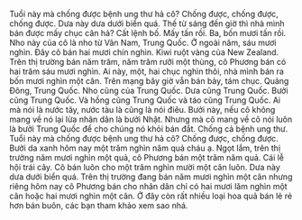 Tuổi này mà chống được bệnh ung thư hả cô? Chống được, chống được, chống được. Dưa này dưa dưới biển quá. Thế từ sáng đến giờ thì nhà mình bán được mấy chục cân hả? Cất lệnh bố. Mấy tấn rồi. Ba, bốn mươi tấn rồi. Nho này của cô là nho từ Vân Nam, Trung Quốc. Ở ngoài năm, sáu mươi nghìn. Đây cô bán hai mươi chín nghìn. Kiwi ruột vàng của New Zealand. Trên thị trường bán năm trăm, năm trăm rưỡi một thùng, cô Phương bán có hai trăm sáu mươi nghìn. Ai này, một, hai chục nghìn thôi, nhà mình bán ra bốn mươi nghìn một cân. Trên mạng bây giờ vẫn bán bảy, tám chục. Quảng Đông, Trung Quốc. Nho cũng của Trung Quốc. Dưa cũng Trung Quốc. Bưởi cũng Trung Quốc. Và hồng cũng Trung Quốc và táo cũng Trung Quốc. Ai mà nói là nước tây, nước tàu là cũng là nói điêu. Bưởi này, nếu cô không mang về nó lại lừa nhân dân là bưởi Nhật. Nhưng mà cô mang về cô nói luôn là bưởi Trung Quốc để cho chúng nó khỏi bán đắt. Chống cả bệnh ung thư. Tuổi này mà chống được bệnh ung thư hả cô? Chống được, chống được. Bưởi da xanh hôm nay một trăm nghìn năm quả cháu ạ. Ngọt lắm, trên thị trường năm mươi nghìn một quả, cô Phương bán một trăm năm quả. Cái lễ hội trái cây. Cô bán luôn cho một trăm nghìn mười một cân luôn. Dưa này dưa dưới biển quá. Trên thị trường đang bán năm mươi nghìn một cân nhưng riêng hôm nay cô Phương bán cho nhân dân chỉ có hai mươi lăm nghìn một cân hoặc hai mươi nghìn một cân. Ở đây còn rất nhiều loại hoa quả bán lẻ rẻ hơn bán buôn, các bạn tham khảo xem sao nhá.